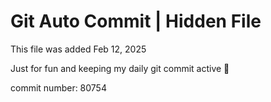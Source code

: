 # Git Auto Commit | Hidden File

This file was added Feb 12, 2025

Just for fun and keeping my daily git commit active 🤪

commit number: 80754
